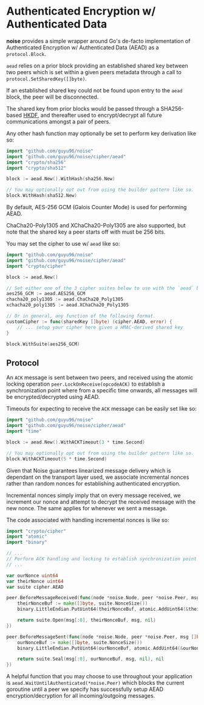 # Authenticated Encryption w/ Authenticated Data

**noise** provides a simple wrapper around Go's de-facto implementation of Authenticated Encryption w/ Authenticated Data (AEAD) as a `protocol.Block`.

`aead` relies on a prior block providing an established shared key between two peers which is set within a given peers metadata through a call to `protocol.SetSharedKey([]byte)`.

If an established shared key could not be found upon entry to the `aead` block, the peer will be disconnected.

The shared key from prior blocks would be passed through a SHA256-based [HKDF](https://en.wikipedia.org/wiki/HKDF), and thereafter used to encrypt/decrypt all future communications amongst a pair of peers.

Any other hash function may optionally be set to perform key derivation like so:

```go
import "github.com/guyu96/noise"
import "github.com/guyu96/noise/cipher/aead"
import "crypto/sha256"
import "crypto/sha512"

block := aead.New().WithHash(sha256.New)

// You may optionally opt out from using the builder pattern like so.
block.WithHash(sha512.New)
```

By default, AES-256 GCM (Galois Counter Mode) is used for performing AEAD.

ChaCha20-Poly1305 and XChaCha20-Poly1305 are also supported, but note that the shared key a peer starts off with must be 256 bits.

You may set the cipher to use w/ `aead` like so:

```go
import "github.com/guyu96/noise"
import "github.com/guyu96/noise/cipher/aead"
import "crypto/cipher"

block := aead.New()

// Set either one of the 3 cipher suites below to use with the `aead` block.
aes256_GCM := aead.AES256_GCM
chacha20_poly1305 := aead.ChaCha20_Poly1305
xchacha20_poly1305 := aead.XChaCha20_Poly1305

// Or in general, any function of the following format.
customCipher := func(sharedKey []byte) (cipher.AEAD, error) {
	// ... setup your cipher here given a HMAC-derived shared key
}

block.WithSuite(aes256_GCM)
```

## Protocol

An `ACK` message is sent between two peers, and received using the atomic locking operation `peer.LockOnReceive(opcodeACK)` to establish a synchronization point where from a specific time onwards, all messages will be encrypted/decrypted using AEAD.

Timeouts for expecting to receive the `ACK` message can be easily set like so:

```go
import "github.com/guyu96/noise"
import "github.com/guyu96/noise/cipher/aead"
import "time"

block := aead.New().WithACKTimeout(3 * time.Second)

// You may optionally opt out from using the builder pattern like so.
block.WithACKTimeout(5 * time.Second)
```

Given that Noise guarantees linearized message delivery which is dependant on the transport layer used, we associate incremental nonces rather than random nonces for establishing authenticated encryption.

Incremental nonces simply imply that on every message received, we increment our nonce and attempt to decrypt the received message with the new nonce. The same applies for whenever we sent a message.

The code associated with handling incremental nonces is like so:

```go
import "crypto/cipher"
import "atomic"
import "binary"

// ...
// Perform ACK handling and locking to establish synchronization point here.
// ...

var ourNonce uint64
var theirNonce uint64
var suite cipher.AEAD

peer.BeforeMessageReceived(func(node *noise.Node, peer *noise.Peer, msg []byte) (buf []byte, err error) {
    theirNonceBuf := make([]byte, suite.NonceSize())
    binary.LittleEndian.PutUint64(theirNonceBuf, atomic.AddUint64(&theirNonce, 1))

    return suite.Open(msg[:0], theirNonceBuf, msg, nil)
})

peer.BeforeMessageSent(func(node *noise.Node, peer *noise.Peer, msg []byte) (buf []byte, err error) {
    ourNonceBuf := make([]byte, suite.NonceSize())
    binary.LittleEndian.PutUint64(ourNonceBuf, atomic.AddUint64(&ourNonce, 1))

    return suite.Seal(msg[:0], ourNonceBuf, msg, nil), nil
})
```

A helpful function that you may choose to use throughout your application is `aead.WaitUntilAuthenticated(*noise.Peer)`
which blocks the current goroutine until a peer we specify has successfully setup AEAD encryption/decryption for all incoming/outgoing messages.

